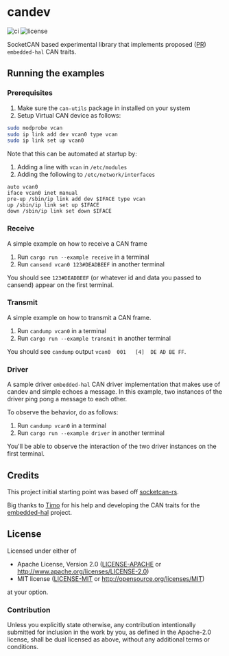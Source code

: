 # candev

![ci](https://github.com/reneherrero/candev/workflows/ci/badge.svg)
![license](https://img.shields.io/badge/license-MIT%20or%20Apache--2-brightgreen)

SocketCAN based experimental library that implements proposed ([PR](https://github.com/rust-embedded/embedded-hal/pull/212)) `embedded-hal` CAN traits.

## Running the examples

### Prerequisites

1. Make sure the `can-utils` package in installed on your system
2. Setup Virtual CAN device as follows:
```bash
sudo modprobe vcan
sudo ip link add dev vcan0 type vcan
sudo ip link set up vcan0
```

Note that this can be automated at startup by:
1. Adding a line with `vcan` in `/etc/modules`
2. Adding the following to `/etc/network/interfaces`
```
auto vcan0
iface vcan0 inet manual
pre-up /sbin/ip link add dev $IFACE type vcan
up /sbin/ip link set up $IFACE
down /sbin/ip link set down $IFACE
```

### Receive

A simple example on how to receive a CAN frame

1. Run `cargo run --example receive` in a terminal
2. Run `cansend vcan0 123#DEADBEEF` in another terminal

You should see `123#DEADBEEF` (or whatever id and data you passed to cansend) appear on the first terminal.

### Transmit 

A simple example on how to transmit a CAN frame.

1. Run `candump vcan0` in a terminal
2. Run `cargo run --example transmit` in another terminal

You should see `candump` output `vcan0  001   [4]  DE AD BE FF`.

### Driver

A sample driver `embedded-hal` CAN driver implementation that makes use of candev and simple echoes a message. In this example, two instances of the driver ping pong a message to each other.

To observe the behavior, do as follows:
1. Run `candump vcan0` in a terminal
2. Run `cargo run --example driver` in another terminal

You'll be able to observe the interaction of the two driver instances on the first terminal.

## Credits

This project initial starting point was based off [socketcan-rs](https://github.com/mbr/socketcan-rs).

Big thanks to [Timo](https://github.com/timokroeger) for his help and developing the CAN traits for the [embedded-hal](https://github.com/rust-embedded/embedded-hal) project.

## License

Licensed under either of

- Apache License, Version 2.0 ([LICENSE-APACHE](LICENSE-APACHE) or
  http://www.apache.org/licenses/LICENSE-2.0)
- MIT license ([LICENSE-MIT](LICENSE-MIT) or http://opensource.org/licenses/MIT)

at your option.

### Contribution

Unless you explicitly state otherwise, any contribution intentionally submitted
for inclusion in the work by you, as defined in the Apache-2.0 license, shall be
dual licensed as above, without any additional terms or conditions.
